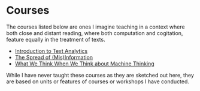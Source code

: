 # Courses

The courses listed below are ones I imagine teaching in a context where both close and distant reading, where both computation and cogitation, feature equally in the treatment of texts.

* [Introduction to Text Analytics](course-lower.md)
* [The Spread of (Mis)Information](course-upper.md)
* [What We Think When We Think about Machine Thinking](course-ai.md)

While I have never taught these courses as they are sketched out here, they are based on units or features of courses or workshops I have conducted.
